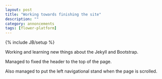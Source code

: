 ```yaml
---
layout: post
title: "Working towards finishing the site"
description: ""
category: annoncements
tags: [flower-platform]
---
```

{% include JB/setup %}

Working and learning new things about the Jekyll and Bootstrap.

Managed to fixed the header to the top of the page.

Also managed to put the left navigational stand when the page is scrolled.